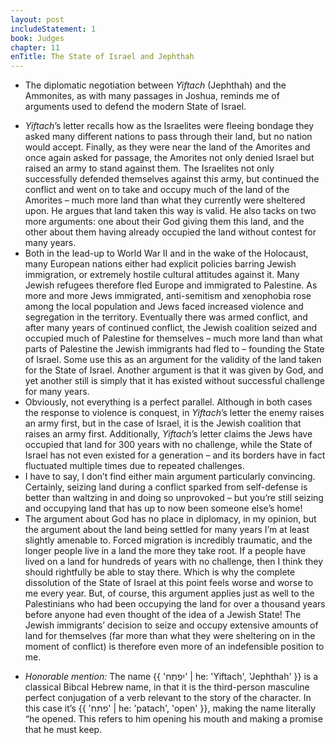 ```yaml
---
layout: post
includeStatement: 1
book: Judges
chapter: 11
enTitle: The State of Israel and Jephthah
---
```


- The diplomatic negotiation between *Yiftach* (Jephthah) and the Ammonites, as with many passages in Joshua, reminds me of arguments used to defend the modern State of Israel.
<!--more-->
- *Yiftach*’s letter recalls how as the Israelites were fleeing bondage they asked many different nations to pass through their land, but no nation would accept. Finally, as they were near the land of the Amorites and once again asked for passage, the Amorites not only denied Israel but raised an army to stand against them. The Israelites not only successfully defended themselves against this army, but continued the conflict and went on to take and occupy much of the land of the Amorites – much more land than what they currently were sheltered upon. He argues that land taken this way is valid. He also tacks on two more arguments: one about their God giving them this land, and the other about them having already occupied the land without contest for many years.
- Both in the lead-up to World War II and in the wake of the Holocaust, many European nations either had explicit policies barring Jewish immigration, or extremely hostile cultural attitudes against it. Many Jewish refugees therefore fled Europe and immigrated to Palestine. As more and more Jews immigrated, anti-semitism and xenophobia rose among the local population and Jews faced increased violence and segregation in the territory. Eventually there was armed conflict, and after many years of continued conflict, the Jewish coalition seized and occupied much of Palestine for themselves – much more land than what parts of Palestine the Jewish immigrants had fled to – founding the State of Israel. Some use this as an argument for the validity of the land taken for the State of Israel. Another argument is that it was given by God, and yet another still is simply that it has existed without successful challenge for many years.
- Obviously, not everything is a perfect parallel. Although in both cases the response to violence is conquest, in *Yiftach*’s letter the enemy raises an army first, but in the case of Israel, it is the Jewish coalition that raises an army first. Additionally, *Yiftach*’s letter claims the Jews have occupied that land for 300 years with no challenge, while the State of Israel has not even existed for a generation – and its borders have in fact fluctuated multiple times due to repeated challenges.
- I have to say, I don’t find either main argument particularly convincing. Certainly, seizing land during a conflict sparked from self-defense is better than waltzing in and doing so unprovoked – but you’re still seizing and occupying land that has up to now been someone else’s home!
- The argument about God has no place in diplomacy, in my opinion, but the argument about the land being settled for many years I’m at least slightly amenable to. Forced migration is incredibly traumatic, and the longer people live in a land the more they take root. If a people have lived on a land for hundreds of years with no challenge, then I think they should rightfully be able to stay there. Which is why the complete dissolution of the State of Israel at this point feels worse and worse to me every year. But, of course, this argument applies just as well to the Palestinians who had been occupying the land for over a thousand years before anyone had even thought of the idea of a Jewish State! The Jewish immigrants’ decision to seize and occupy extensive amounts of land for themselves (far more than what they were sheltering on in the moment of conflict) is therefore even more of an indefensible position to me.

<!--break-->
- *Honorable mention:* The name {{ 'יִפְתַח' | he: 'Yiftach', 'Jephthah' }} is a classical Bibcal Hebrew name, in that it is the third-person masculine perfect conjugation of a verb relevant to the story of the character. In this case it’s {{ 'פתח' | he: 'patach', 'open' }}, making the name literally “he opened. This refers to him opening his mouth and making a promise that he must keep.
